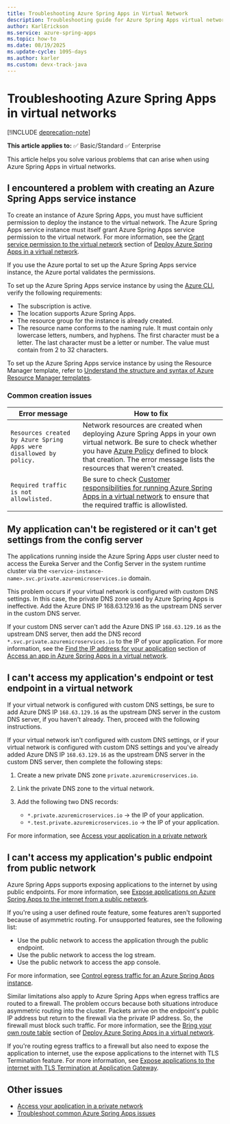 ```yaml
---
title: Troubleshooting Azure Spring Apps in Virtual Network
description: Troubleshooting guide for Azure Spring Apps virtual network.
author: KarlErickson
ms.service: azure-spring-apps
ms.topic: how-to
ms.date: 08/19/2025
ms.update-cycle: 1095-days
ms.author: karler
ms.custom: devx-track-java
---
```


# Troubleshooting Azure Spring Apps in virtual networks

[!INCLUDE [deprecation-note](../includes/deprecation-note.md)]

**This article applies to:** ✅ Basic/Standard ✅ Enterprise

This article helps you solve various problems that can arise when using Azure Spring Apps in virtual networks.

## I encountered a problem with creating an Azure Spring Apps service instance

To create an instance of Azure Spring Apps, you must have sufficient permission to deploy the instance to the virtual network. The Azure Spring Apps service instance must itself grant Azure Spring Apps service permission to the virtual network. For more information, see the [Grant service permission to the virtual network](./how-to-deploy-in-azure-virtual-network.md#grant-service-permission-to-the-virtual-network) section of [Deploy Azure Spring Apps in a virtual network](how-to-deploy-in-azure-virtual-network.md).

If you use the Azure portal to set up the Azure Spring Apps service instance, the Azure portal validates the permissions.

To set up the Azure Spring Apps service instance by using the [Azure CLI](/cli/azure/get-started-with-azure-cli), verify the following requirements:

- The subscription is active.
- The location supports Azure Spring Apps.
- The resource group for the instance is already created.
- The resource name conforms to the naming rule. It must contain only lowercase letters, numbers, and hyphens. The first character must be a letter. The last character must be a letter or number. The value must contain from 2 to 32 characters.

To set up the Azure Spring Apps service instance by using the Resource Manager template, refer to [Understand the structure and syntax of Azure Resource Manager templates](../../azure-resource-manager/templates/syntax.md).

### Common creation issues

| Error message                                                       | How to fix                                                                                                                                                                                                                                                                 |
|---------------------------------------------------------------------|----------------------------------------------------------------------------------------------------------------------------------------------------------------------------------------------------------------------------------------------------------------------------|
| `Resources created by Azure Spring Apps were disallowed by policy.` | Network resources are created when deploying Azure Spring Apps in your own virtual network. Be sure to check whether you have [Azure Policy](../../governance/policy/overview.md) defined to block that creation. The error message lists the resources that weren't created. |
| `Required traffic is not allowlisted.`                              | Be sure to check [Customer responsibilities for running Azure Spring Apps in a virtual network](./vnet-customer-responsibilities.md) to ensure that the required traffic is allowlisted.                                                                                   |

## My application can't be registered or it can't get settings from the config server

The applications running inside the Azure Spring Apps user cluster need to access the Eureka Server and the Config Server in the system runtime cluster via the `<service-instance-name>.svc.private.azuremicroservices.io` domain.

This problem occurs if your virtual network is configured with custom DNS settings. In this case, the private DNS zone used by Azure Spring Apps is ineffective. Add the Azure DNS IP 168.63.129.16 as the upstream DNS server in the custom DNS server.

If your custom DNS server can't add the Azure DNS IP `168.63.129.16` as the upstream DNS server, then add the DNS record `*.svc.private.azuremicroservices.io` to the IP of your application. For more information, see the [Find the IP address for your application](access-app-virtual-network.md#find-the-ip-address-for-your-application) section of [Access an app in Azure Spring Apps in a virtual network](access-app-virtual-network.md).

## I can't access my application's endpoint or test endpoint in a virtual network

If your virtual network is configured with custom DNS settings, be sure to add Azure DNS IP `168.63.129.16` as the upstream DNS server in the custom DNS server, if you haven't already. Then, proceed with the following instructions.

If your virtual network isn't configured with custom DNS settings, or if your virtual network is configured with custom DNS settings and you've already added Azure DNS IP `168.63.129.16` as the upstream DNS server in the custom DNS server, then complete the following steps:

1. Create a new private DNS zone `private.azuremicroservices.io`.
1. Link the private DNS zone to the virtual network.
1. Add the following two DNS records:

   - `*.private.azuremicroservices.io` -> the IP of your application.
   - `*.test.private.azuremicroservices.io` -> the IP of your application.

For more information, see [Access your application in a private network](./access-app-virtual-network.md)

## I can't access my application's public endpoint from public network

Azure Spring Apps supports exposing applications to the internet by using public endpoints. For more information, see [Expose applications on Azure Spring Apps to the internet from a public network](../enterprise/how-to-access-app-from-internet-virtual-network.md?toc=/azure/spring-apps/basic-standard/toc.json&bc=/azure/spring-apps/basic-standard/breadcrumb/toc.json).

If you're using a user defined route feature, some features aren't supported because of asymmetric routing. For unsupported features, see the following list:

- Use the public network to access the application through the public endpoint.
- Use the public network to access the log stream.
- Use the public network to access the app console.

For more information, see [Control egress traffic for an Azure Spring Apps instance](how-to-create-user-defined-route-instance.md).

Similar limitations also apply to Azure Spring Apps when egress traffics are routed to a firewall. The problem occurs because both situations introduce asymmetric routing into the cluster. Packets arrive on the endpoint's public IP address but return to the firewall via the private IP address. So, the firewall must block such traffic. For more information, see the [Bring your own route table](how-to-deploy-in-azure-virtual-network.md#bring-your-own-route-table) section of [Deploy Azure Spring Apps in a virtual network](how-to-deploy-in-azure-virtual-network.md).

If you're routing egress traffics to a firewall but also need to expose the application to internet, use the expose applications to the internet with TLS Termination feature. For more information, see [Expose applications to the internet with TLS Termination at Application Gateway](../enterprise/expose-apps-gateway-tls-termination.md?toc=/azure/spring-apps/basic-standard/toc.json&bc=/azure/spring-apps/basic-standard/breadcrumb/toc.json).

## Other issues

- [Access your application in a private network](access-app-virtual-network.md)
- [Troubleshoot common Azure Spring Apps issues](./troubleshoot.md)
